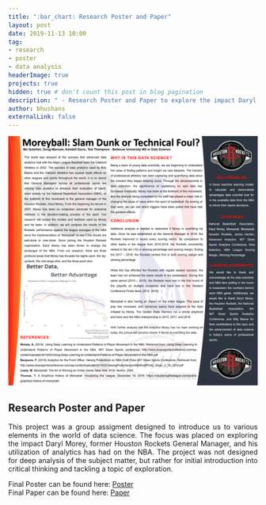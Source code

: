 ```yaml
---
title: ":bar_chart: Research Poster and Paper"
layout: post
date: 2019-11-13 10:00
tag: 
- research
- poster
- data analysis
headerImage: true
projects: true
hidden: true # don't count this post in blog pagination
description: " - Research Poster and Paper to explore the impact Daryl Morey has had on the NBA."
author: bhushans
externalLink: false
---
```


![Screenshot](/assets/images/poster.png)

## Research Poster and Paper    

<p align="justify">This project was a group assigment designed to introduce us to various elements in the world of data science. The focus was placed on exploring the impact Daryl Morey, former Houston Rockets General Manager, and his utilization of analytics has had on the NBA. The project was not designed for deep analysis of the subject matter, but rather for initial introduction into critical thinking and tackling a topic of exploration.</p>  

Final Poster can be found here: [Poster](https://github.com/BhushanGitHub/DSC500_Research_Paper_and_Poster/blob/main/DSC%20500%20Final%20Poster.pdf)  
Final Paper can be found here: [Paper](https://github.com/BhushanGitHub/DSC500_Research_Paper_and_Poster/blob/main/DSC%20500%20Final%20Extended%20Abstract.pdf)
